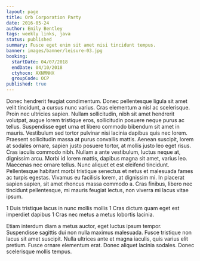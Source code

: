 ```yaml
---
layout: page
title: Orb Corporation Party
date: 2016-05-24
author: Emily Bentley
tags: weekly links, java
status: published
summary: Fusce eget enim sit amet nisi tincidunt tempus.
banner: images/banner/leisure-03.jpg
booking:
  startDate: 04/07/2018
  endDate: 04/10/2018
  ctyhocn: AXNMNHX
  groupCode: OCP
published: true
---
```

Donec hendrerit feugiat condimentum. Donec pellentesque ligula sit amet velit tincidunt, a cursus nunc varius. Cras elementum a nisl ac scelerisque. Proin nec ultricies sapien. Nullam sollicitudin, nibh sit amet hendrerit volutpat, augue lorem tristique eros, sollicitudin posuere neque purus ac tellus. Suspendisse eget urna et libero commodo bibendum sit amet in mauris. Vestibulum sed tortor pulvinar nisi lacinia dapibus quis nec lorem. Praesent sollicitudin massa at purus convallis mattis. Aenean suscipit, lorem at sodales ornare, sapien justo posuere tortor, at mollis justo leo eget risus. Cras iaculis commodo nibh. Nullam a ante vestibulum, luctus neque at, dignissim arcu.
Morbi id lorem mattis, dapibus magna sit amet, varius leo. Maecenas nec ornare tellus. Nunc aliquet et est eleifend tincidunt. Pellentesque habitant morbi tristique senectus et netus et malesuada fames ac turpis egestas. Vivamus eu facilisis lorem, at dignissim mi. In placerat sapien sapien, sit amet rhoncus massa commodo a. Cras finibus, libero nec tincidunt pellentesque, mi mauris feugiat lectus, non viverra mi lacus vitae ipsum.

1 Duis tristique lacus in nunc mollis mollis
1 Cras dictum quam eget est imperdiet dapibus
1 Cras nec metus a metus lobortis lacinia.

Etiam interdum diam a metus auctor, eget luctus ipsum tempor. Suspendisse sagittis dui non nulla maximus malesuada. Fusce tristique non lacus sit amet suscipit. Nulla ultrices ante et magna iaculis, quis varius elit pretium. Fusce ornare elementum erat. Donec aliquet lacinia sodales. Donec scelerisque mollis tempus.
